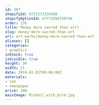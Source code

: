 ```yaml
---
id: 387
shopifyId: 8723272335690
shopifyOptionId: 47772450750794
order: 176
title: Money more sacred than art?
slug: money-more-sacred-than-art
url: art-works/money-more-sacred-than-art
aliases: []
categories:
- graphics
inStock: true
isVisible: true
height: 30
width: 21
date: 2019-01-01T00:00:00Z
materials:
- ink
- newspaper
price: 100
mainImage: Misheil_with_bird.jpg
---
```

